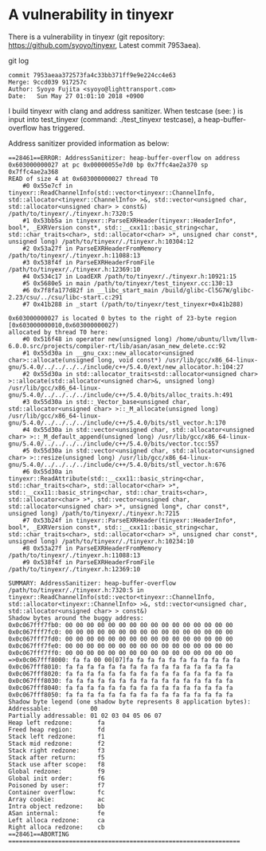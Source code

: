 # A vulnerability in tinyexr
There is a vulnerability in tinyexr (git repository: https://github.com/syoyo/tinyexr, Latest commit 7953aea).

git log 

    commit 7953aeaa372573fa4c33bb371ff9e9e224cc4e63
    Merge: 9ccd039 917257c
    Author: Syoyo Fujita <syoyo@lighttransport.com>
    Date:   Sun May 27 01:01:10 2018 +0900

I build tinyexr with clang and address sanitizer. When testcase (see: ) is input into test_tinyexr (command: ./test_tinyexr testcase), a heap-buffer-overflow has triggered.

Address sanitizer provided information as below: 

    ==28461==ERROR: AddressSanitizer: heap-buffer-overflow on address 0x603000000027 at pc 0x00000055e7d0 bp 0x7ffc4ae2a370 sp 0x7ffc4ae2a368
    READ of size 4 at 0x603000000027 thread T0
        #0 0x55e7cf in tinyexr::ReadChannelInfo(std::vector<tinyexr::ChannelInfo, std::allocator<tinyexr::ChannelInfo> >&, std::vector<unsigned char, std::allocator<unsigned char> > const&) /path/to/tinyexr/./tinyexr.h:7320:5
        #1 0x53bb5a in tinyexr::ParseEXRHeader(tinyexr::HeaderInfo*, bool*, _EXRVersion const*, std::__cxx11::basic_string<char, std::char_traits<char>, std::allocator<char> >*, unsigned char const*, unsigned long) /path/to/tinyexr/./tinyexr.h:10304:12
        #2 0x53a27f in ParseEXRHeaderFromMemory /path/to/tinyexr/./tinyexr.h:11088:13
        #3 0x538f4f in ParseEXRHeaderFromFile /path/to/tinyexr/./tinyexr.h:12369:10
        #4 0x534c17 in LoadEXR /path/to/tinyexr/./tinyexr.h:10921:15
        #5 0x5680e5 in main /path/to/tinyexr/test_tinyexr.cc:130:13
        #6 0x7f8fa177d82f in __libc_start_main /build/glibc-Cl5G7W/glibc-2.23/csu/../csu/libc-start.c:291
        #7 0x41b288 in _start (/path/to/tinyexr/test_tinyexr+0x41b288)

    0x603000000027 is located 0 bytes to the right of 23-byte region [0x603000000010,0x603000000027)
    allocated by thread T0 here:
        #0 0x516f48 in operator new(unsigned long) /home/ubuntu/llvm/llvm-6.0.0.src/projects/compiler-rt/lib/asan/asan_new_delete.cc:92
        #1 0x55d30a in __gnu_cxx::new_allocator<unsigned char>::allocate(unsigned long, void const*) /usr/lib/gcc/x86_64-linux-gnu/5.4.0/../../../../include/c++/5.4.0/ext/new_allocator.h:104:27
        #2 0x55d30a in std::allocator_traits<std::allocator<unsigned char> >::allocate(std::allocator<unsigned char>&, unsigned long) /usr/lib/gcc/x86_64-linux-gnu/5.4.0/../../../../include/c++/5.4.0/bits/alloc_traits.h:491
        #3 0x55d30a in std::_Vector_base<unsigned char, std::allocator<unsigned char> >::_M_allocate(unsigned long) /usr/lib/gcc/x86_64-linux-gnu/5.4.0/../../../../include/c++/5.4.0/bits/stl_vector.h:170
        #4 0x55d30a in std::vector<unsigned char, std::allocator<unsigned char> >::_M_default_append(unsigned long) /usr/lib/gcc/x86_64-linux-gnu/5.4.0/../../../../include/c++/5.4.0/bits/vector.tcc:557
        #5 0x55d30a in std::vector<unsigned char, std::allocator<unsigned char> >::resize(unsigned long) /usr/lib/gcc/x86_64-linux-gnu/5.4.0/../../../../include/c++/5.4.0/bits/stl_vector.h:676
        #6 0x55d30a in tinyexr::ReadAttribute(std::__cxx11::basic_string<char, std::char_traits<char>, std::allocator<char> >*, std::__cxx11::basic_string<char, std::char_traits<char>, std::allocator<char> >*, std::vector<unsigned char, std::allocator<unsigned char> >*, unsigned long*, char const*, unsigned long) /path/to/tinyexr/./tinyexr.h:7215
        #7 0x53b24f in tinyexr::ParseEXRHeader(tinyexr::HeaderInfo*, bool*, _EXRVersion const*, std::__cxx11::basic_string<char, std::char_traits<char>, std::allocator<char> >*, unsigned char const*, unsigned long) /path/to/tinyexr/./tinyexr.h:10234:10
        #8 0x53a27f in ParseEXRHeaderFromMemory /path/to/tinyexr/./tinyexr.h:11088:13
        #9 0x538f4f in ParseEXRHeaderFromFile /path/to/tinyexr/./tinyexr.h:12369:10

    SUMMARY: AddressSanitizer: heap-buffer-overflow /path/to/tinyexr/./tinyexr.h:7320:5 in tinyexr::ReadChannelInfo(std::vector<tinyexr::ChannelInfo, std::allocator<tinyexr::ChannelInfo> >&, std::vector<unsigned char, std::allocator<unsigned char> > const&)
    Shadow bytes around the buggy address:
    0x0c067fff7fb0: 00 00 00 00 00 00 00 00 00 00 00 00 00 00 00 00
    0x0c067fff7fc0: 00 00 00 00 00 00 00 00 00 00 00 00 00 00 00 00
    0x0c067fff7fd0: 00 00 00 00 00 00 00 00 00 00 00 00 00 00 00 00
    0x0c067fff7fe0: 00 00 00 00 00 00 00 00 00 00 00 00 00 00 00 00
    0x0c067fff7ff0: 00 00 00 00 00 00 00 00 00 00 00 00 00 00 00 00
    =>0x0c067fff8000: fa fa 00 00[07]fa fa fa fa fa fa fa fa fa fa fa
    0x0c067fff8010: fa fa fa fa fa fa fa fa fa fa fa fa fa fa fa fa
    0x0c067fff8020: fa fa fa fa fa fa fa fa fa fa fa fa fa fa fa fa
    0x0c067fff8030: fa fa fa fa fa fa fa fa fa fa fa fa fa fa fa fa
    0x0c067fff8040: fa fa fa fa fa fa fa fa fa fa fa fa fa fa fa fa
    0x0c067fff8050: fa fa fa fa fa fa fa fa fa fa fa fa fa fa fa fa
    Shadow byte legend (one shadow byte represents 8 application bytes):
    Addressable:           00
    Partially addressable: 01 02 03 04 05 06 07 
    Heap left redzone:       fa
    Freed heap region:       fd
    Stack left redzone:      f1
    Stack mid redzone:       f2
    Stack right redzone:     f3
    Stack after return:      f5
    Stack use after scope:   f8
    Global redzone:          f9
    Global init order:       f6
    Poisoned by user:        f7
    Container overflow:      fc
    Array cookie:            ac
    Intra object redzone:    bb
    ASan internal:           fe
    Left alloca redzone:     ca
    Right alloca redzone:    cb
    ==28461==ABORTING
    =================================================================